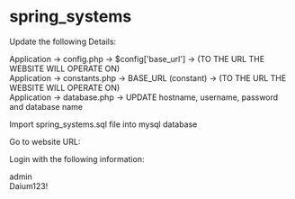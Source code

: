 # spring_systems
 
Update the following Details:<br />

Application -> config.php -> $config['base_url'] -> (TO THE URL THE WEBSITE WILL OPERATE ON)<br />
Application -> constants.php -> BASE_URL (constant) -> (TO THE URL THE WEBSITE WILL OPERATE ON)<br />
Application -> database.php -> UPDATE hostname, username, password and database name<br />

Import spring_systems.sql file into mysql database<br />

Go to website URL:<br />

Login with the following information:<br />

admin<br />
Daium123!<br />
